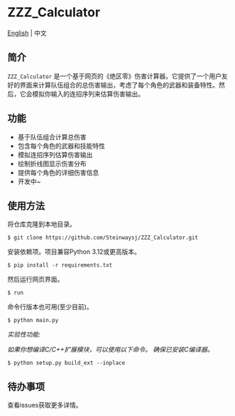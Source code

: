 # ZZZ_Calculator

[English](README.md) | 中文

## 简介

`ZZZ_Calculator` 是一个基于网页的《绝区零》伤害计算器。它提供了一个用户友好的界面来计算队伍组合的总伤害输出，考虑了每个角色的武器和装备特性。然后，它会模拟你输入的连招序列来估算伤害输出。

## 功能

- 基于队伍组合计算总伤害
- 包含每个角色的武器和技能特性
- 模拟连招序列估算伤害输出
- 绘制折线图显示伤害分布
- 提供每个角色的详细伤害信息
- 开发中~

## 使用方法

将仓库克隆到本地目录。

```
$ git clone https://github.com/Steinwaysj/ZZZ_Calculator.git
```

安装依赖项。项目兼容Python 3.12或更高版本。

```
$ pip install -r requirements.txt
```

然后运行网页界面。

```
$ run
```

命令行版本也可用(至少目前)。

```
$ python main.py
```

*实验性功能:*

*如果你想编译C/C++扩展模块，可以使用以下命令。
确保已安装C编译器。*

```
$ python setup.py build_ext --inplace
```

## 待办事项

查看issues获取更多详情。
